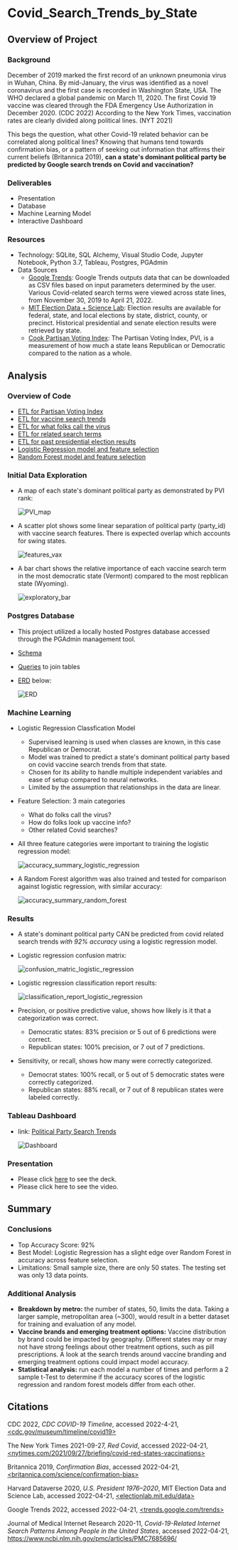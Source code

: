 # Covid_Search_Trends_by_State

## Overview of Project

  ### Background
  
  December of 2019 marked the first record of an unknown pneumonia virus in Wuhan, China.  By mid-January, the virus was identified as a novel coronavirus and the first case is recorded in Washington State, USA.  The WHO declared a global pandemic on March 11, 2020.  The first Covid 19 vaccine was cleared through the FDA Emergency Use Authorization in December 2020. (CDC 2022)  According to the New York Times, vaccination rates are clearly divided along political lines. (NYT 2021) 
  
  This begs the question, what other Covid-19 related behavior can be correlated along political lines? Knowing that humans tend towards confirmation bias, or a pattern of seeking out information that affirms their current beliefs (Britannica 2019), **can a state's dominant political party be predicted by Google search trends on Covid and vaccination?** 
  
  ### Deliverables
   - Presentation
   - Database
   - Machine Learning Model
   - Interactive Dashboard
 
  ### Resources
   - Technology: SQLite, SQL Alchemy, Visual Studio Code, Jupyter Notebook, Python 3.7, Tableau, Postgres, PGAdmin
   - Data Sources 
     - [Google Trends](https://trends.google.com/trends/?geo=US):  Google Trends outputs data that can be downloaded as CSV files based on input parameters determined by the user.  Various Covid-related search terms were viewed across state lines, from November 30, 2019 to April 21, 2022.  
     - [MIT Election Data + Science Lab](https://electionlab.mit.edu/data): Election results are available for federal, state, and local elections by state, district, county, or precinct. Historical presidential and senate election results were retrieved by state.  
     - [Cook Partisan Voting Index](https://worldpopulationreview.com/state-rankings/most-democratic-states): The Partisan Voting Index, PVI, is a measurement of how much a state leans Republican or Democratic compared to the nation as a whole. 

## Analysis
 ### Overview of Code
  - [ETL for Partisan Voting Index](https://github.com/aberloro/Covid_Search_Trends_by_State/blob/main/ETL/ETL_PVI_Data.ipynb)
  - [ETL for vaccine search trends](https://github.com/aberloro/Covid_Search_Trends_by_State/blob/main/ETL/ETL_Vaccine_Data.ipynb)
  - [ETL for what folks call the virus](https://github.com/aberloro/Covid_Search_Trends_by_State/blob/main/ETL/ETL_Virus_Search_Terms_Data.ipynb)
  - [ETL for related search terms](https://github.com/aberloro/Covid_Search_Trends_by_State/blob/main/ETL/ETL_Related_Search_Terms_Data.ipynb)
  - [ETL for past presidential election results](https://github.com/aberloro/Covid_Search_Trends_by_State/blob/main/ETL/ETL_Presidential_Data.ipynb)
  - [Logistic Regression model and feature selection](https://github.com/aberloro/Covid_Search_Trends_by_State/blob/main/Machine_Learning/LogisticRegression_Segment4.ipynb) 
  - [Random Forest model and feature selection](https://github.com/aberloro/Covid_Search_Trends_by_State/blob/main/Machine_Learning/RandomForest_Segment4.ipynb)


 ### Initial Data Exploration 
  - A map of each state's dominant political party as demonstrated by PVI rank:

    ![PVI_map](https://user-images.githubusercontent.com/93740725/166861714-ca7f0adf-6a14-43d5-a0a0-a53b61de0b53.png)

  - A scatter plot shows some linear separation of political party (party_id) with vaccine search features.  There is expected overlap which accounts for swing states. 

    ![features_vax](https://user-images.githubusercontent.com/93740725/166858322-05b36b6b-e920-4202-aa35-de4f8cb69794.png)

  - A bar chart shows the relative importance of each vaccine search term in the most democratic state (Vermont) compared to the most repblican state (Wyoming). 

    ![exploratory_bar](https://user-images.githubusercontent.com/93740725/166859172-f622e032-6823-4260-858a-ac2c18ae7dcc.png)

 ### Postgres Database
 
  - This project utilized a locally hosted Postgres database accessed through the PGAdmin management tool. 
  - [Schema](https://github.com/aberloro/Covid_Search_Trends_by_State/blob/main/SQL/schema)
  - [Queries](https://github.com/aberloro/Covid_Search_Trends_by_State/blob/main/SQL/queries) to join tables
  - [ERD](https://github.com/aberloro/Covid_Search_Trends_by_State/blob/main/SQL/ERD_Text.md) below:
  
    ![ERD](https://user-images.githubusercontent.com/93740725/165023810-e2e79ff1-15c1-4ff6-98b1-758576449b38.png)
   
 ### Machine Learning 
  - Logistic Regression Classfication Model
    - Supervised learning is used when classes are known, in this case Republican or Democrat.
    - Model was trained to predict a state's dominant political party based on covid vaccine search trends from that state.
    - Chosen for its ability to handle multiple independent variables and ease of setup compared to neural networks.
    - Limited by the assumption that relationships in the data are linear.
  - Feature Selection: 3 main categories
    - What do folks call the virus?
    - How do folks look up vaccine info?
    - Other related Covid searches? 
  - All three feature categories were important to training the logistic regression model:
 
    ![accuracy_summary_logistic_regression](https://user-images.githubusercontent.com/93740725/166861132-aa3896ad-722a-4a57-8734-98d94aa9a884.png)
  - A Random Forest algorithm was also trained and tested for comparison against logistic regression, with similar accuracy:
    
    ![accuracy_summary_random_forest](https://user-images.githubusercontent.com/93740725/166861194-617010e8-f115-43b3-8153-95e213fbec1c.png)


 ### Results 
  - A state's dominant political party CAN be predicted from covid related search trends *with 92% accuracy* using a logistic regression model. 
  - Logistic regression confusion matrix:
     
     ![confusion_matric_logistic_regression](https://user-images.githubusercontent.com/93740725/166861954-b85b5996-9304-417d-b19c-00b2449c65af.png)

  - Logistic regression classification report results:

    ![classification_report_logistic_regression](https://user-images.githubusercontent.com/93740725/166861838-0b62cb92-0e4e-489f-aa45-0bdb46eb71a2.png)

  - Precision, or positive predictive  value, shows how likely is it that a categorization was correct.  
     - Democratic states: 83% precision or 5 out of 6 predictions were correct.
     - Republican states: 100% precision, or 7 out of 7 predictions.
  - Sensitivity, or recall, shows how many were correctly categorized. 
     - Democrat states: 100% recall, or 5 out of 5 democratic states were correctly categorized.
     - Republican states: 88% recall, or 7 out of 8 republican states were labeled correctly. 
 
 ### Tableau Dashboard
  - link: [Political Party Search Trends](https://public.tableau.com/views/draft_16514494708920/CovidVaccineSearchTrendsbyState?:language=en-US&:display_count=n&:origin=viz_share_link) 
  
     ![Dashboard](https://user-images.githubusercontent.com/93740725/166405788-1ab371f6-949a-4faf-b7ce-26d0bfa933cd.png)


### Presentation
 - Please click [here](https://docs.google.com/presentation/d/1wsX42ik5_tP_MOTY9e7HShyg4vSNRknh32vvGKSwO0c/edit?usp=sharing) to see the  deck.
 - Please click here to see the video. 
 
## Summary
  ### Conclusions
  - Top Accuracy Score: 92% 
  - Best Model: Logistic Regression has a slight edge over Random Forest in accuracy across feature selection.
  - Limitations: Small sample size, there are only 50 states. The testing set was only 13 data points.
  
  ### Additional Analysis
  - **Breakdown by metro:** the number of states, 50, limits the data.  Taking a larger sample, metropolitan area (~300), would result in a better dataset for training and evaluation of any model.  
  - **Vaccine brands and emerging treatment options:** Vaccine distribution by brand could be impacted by geography.  Different states may or may not have strong feelings about other treatment options, such as pill prescriptions. A look at the search trends around vaccine branding and emerging treatment options could impact model accuracy. 
  - **Statistical analysis:** run each model a number of times and perform a 2 sample t-Test to determine if the accuracy scores of the logistic regression and random forest models differ from each other. 

## Citations
CDC 2022, *CDC COVID-19 Timeline*, accessed 2022-4-21, [<cdc.gov/museum/timeline/covid19>](https://www.cdc.gov/museum/timeline/covid19.html) 

The New York Times 2021-09-27, *Red Covid*, accessed 2022-04-21, [<nytimes.com/2021/09/27/briefing/covid-red-states-vaccinations>](https://www.nytimes.com/2021/09/27/briefing/covid-red-states-vaccinations.html)

Britannica 2019, *Confirmation Bias*, accessed 2022-04-21, [<britannica.com/science/confirmation-bias>](https://www.britannica.com/science/confirmation-bias)

Harvard Dataverse 2020, *U.S. President 1976–2020*, MIT Election Data and Science Lab, accessed 2022-04-21, [<electionlab.mit.edu/data>](https://electionlab.mit.edu/data)

Google Trends 2022, accessed 2022-04-21, [<trends.google.com/trends>](https://trends.google.com/trends/?geo=US)

Journal of Medical Internet Research 2020-11, *Covid-19-Related Internet Search Patterns Among People in the United States*, accessed 2022-04-21, [<https://www.ncbi.nlm.nih.gov/pmc/articles/PMC7685696/>](https://www.ncbi.nlm.nih.gov/pmc/articles/PMC7685696/)
